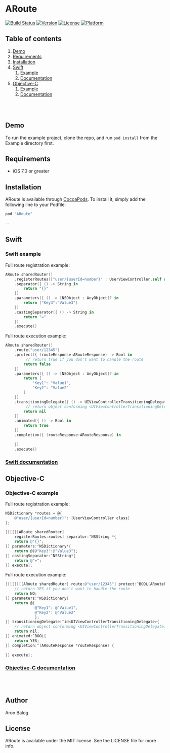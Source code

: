 # ARoute

[![Build Status](https://travis-ci.org/aronbalog/ARoute.svg?branch=master)](https://travis-ci.org/aronbalog/ARoute)
[![Version](https://img.shields.io/cocoapods/v/ARoute.svg?style=flat)](http://cocoapods.org/pods/ARoute)
[![License](https://img.shields.io/cocoapods/l/ARoute.svg?style=flat)](http://cocoapods.org/pods/ARoute)
[![Platform](https://img.shields.io/cocoapods/p/ARoute.svg?style=flat)](http://cocoapods.org/pods/ARoute)

## Table of contents

1. [Demo](#demo)
1. [Requirements](#requirements)
1. [Installation](#installation)
1.	[Swift](#swift)
	1. [Example](#swift-example)
	1. [Documentation](#swift-docs)
1.	[Objective-C](#objective-c)
	1. [Example](#objective-c-example)
	1. [Documentation](#objective-c-docs)

<br><br>

## <a name="demo"></a> Demo

To run the example project, clone the repo, and run `pod install` from the Example directory first.

## <a name="requirements"></a> Requirements

- iOS 7.0 or greater

## <a name="installation"></a> Installation

ARoute is available through [CocoaPods](http://cocoapods.org). To install
it, simply add the following line to your Podfile:

```ruby
pod "ARoute"
```

--

## <a name="swift"></a> Swift

### <a name="swift-example"></a> Swift example

Full route registration example:

```swift
ARoute.sharedRouter()
	.registerRoutes(["user/{userId=number}" : UserViewController.self as AnyObject])
	.separator({ () -> String in
	    return "{}"
	})
	.parameters({ () -> [NSObject : AnyObject]? in
	    return ["Key3":"Value3"]
	})
	.castingSeparator({ () -> String in
	    return "="
	})
	.execute()
```

Full route execution example:

```swift
ARoute.sharedRouter()
	.route("user/12345")
	.protect({ (routeResponse:ARouteResponse) -> Bool in
		 // return true if you don't want to handle the route
	    return false
	})
	.parameters({ () -> [NSObject : AnyObject]? in
	    return [
	        "Key1": "Value1",
	        "Key2": "Value2"
	    ]
	})
	.transitioningDelegate({ () -> UIViewControllerTransitioningDelegate? in
		 // return object conforming <UIViewControllerTransitioningDelegate>
	    return nil
	})
	.animated({ () -> Bool in
	    return true
	})
	.completion({ (routeResponse:ARouteResponse) in
	    
	})
	.execute()
```

### <a name="swift-docs"></a> [Swift documentation](SWIFT.md)

## <a name="objective-c"></a> Objective-C

### <a name="objective-c-example"></a> Objective-C example

Full route registration example:

```objective-c
NSDictionary *routes = @{
	@"user/{userId=number}": [UserViewController class]
};
    
[[[[[[ARoute sharedRouter]
    registerRoutes:routes] separator:^NSString *{
    return @"{}";
}] parameters:^NSDictionary*{
    return @{@"Key3":@"Value3"};
}] castingSeparator:^NSString*{
    return @"=";
}] execute];
```

Full route execution example:

```objective-c
[[[[[[[[ARoute sharedRouter] route:@"user/12345"] protect:^BOOL(ARouteResponse *routeResponse) {
    // return YES if you don't want to handle the route
    return NO;
}] parameters:^NSDictionary{
    return @{
             @"Key1": @"Value1",
             @"Key2": @"Value2"
             };
}] transitioningDelegate:^id<UIViewControllerTransitioningDelegate>{
    // return object conforming <UIViewControllerTransitioningDelegate>
    return nil;
}] animated:^BOOL{
    return YES;
}] completion:^(ARouteResponse *routeResponse) {
    
}] execute];

```

### <a name="objective-c-docs"></a> [Objective-C documentation](OBJECTIVE-C.md)

<br><br>
## <a name="author"></a> Author

Aron Balog

## <a name="license"></a> License

ARoute is available under the MIT license. See the LICENSE file for more info.
